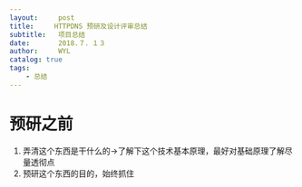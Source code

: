 ```yaml
---
layout:     post
title:     HTTPDNS 预研及设计评审总结
subtitle:   项目总结
date:       2018.７．１３
author:     WYL
catalog: true
tags:
    - 总结
---
```


# 预研之前
1. 弄清这个东西是干什么的->了解下这个技术基本原理，最好对基础原理了解尽量透彻点
2. 预研这个东西的目的，始终抓住

